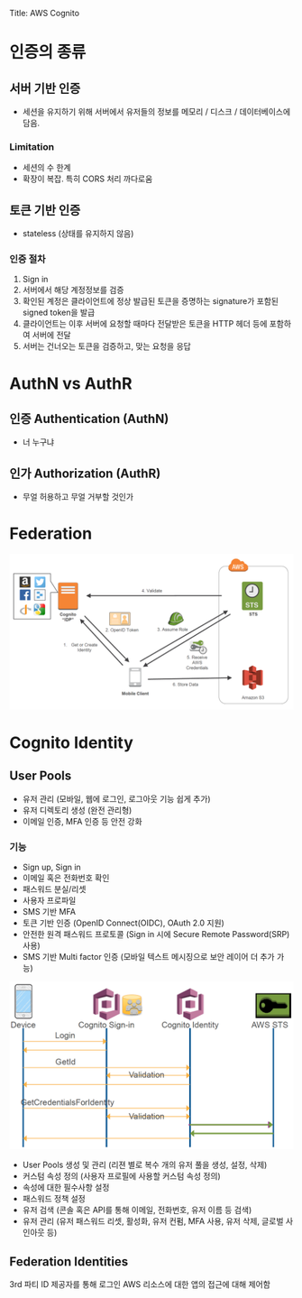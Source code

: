 Title: AWS Cognito
# 인증의 종류
## 서버 기반 인증
- 세션을 유지하기 위해 서버에서 유저들의 정보를 메모리 / 디스크 / 데이터베이스에 담음.
### Limitation
- 세션의 수 한계
- 확장이 복잡. 특히 CORS 처리 까다로움

## 토큰 기반 인증
- stateless (상태를 유지하지 않음)

### 인증 절차
1. Sign in
2. 서버에서 해당 계정정보를 검증
3. 확인된 계정은 클라이언트에 정상 발급된 토큰을 증명하는 signature가 포함된 signed token을 발급
4. 클라이언트는 이후 서버에 요청할 때마다 전달받은 토큰을 HTTP 헤더 등에 포함하여 서버에 전달
5. 서버는 건너오는 토큰을 검증하고, 맞는 요청을 응답


# AuthN vs AuthR
## 인증 Authentication (AuthN)
- 너 누구냐

## 인가 Authorization (AuthR)
- 무얼 허용하고 무얼 거부할 것인가

# Federation
![2018 06 05 204658](/uploads/cognito/2018-06-05-204658.png "2018 06 05 204658")

# Cognito Identity
## User Pools
- 유저 관리 (모바일, 웹에 로그인, 로그아웃 기능 쉽게 추가)
- 유저 디렉토리 생성 (완전 관리형)
- 이메일 인증, MFA 인증 등 안전 강화

### 기능
- Sign up, Sign in
- 이메일 혹은 전화번호 확인
- 패스워드 분실/리셋
- 사용자 프로파일
- SMS 기반 MFA
- 토큰 기반 인증 (OpenID Connect(OIDC), OAuth 2.0 지원)
- 안전한 원격 패스워드 프로토콜 (Sign in 시에 Secure Remote Password(SRP) 사용)
- SMS 기반 Multi factor 인증 (모바일 텍스트 메시징으로 보안 레이어 더 추가 가능)

![2018 06 05 205351](/uploads/cognito/2018-06-05-205351.png "2018 06 05 205351")

- User Pools 생성 및 관리 (리젼 별로 복수 개의 유저 풀을 생성, 설정, 삭제)
- 커스텀 속성 정의 (사용자 프로필에 사용할 커스텀 속성 정의)
- 속성에 대한 필수사항 설정
- 패스워드 정책 설정
- 유저 검색 (콘솔 혹은 API를 통해 이메일, 전화번호, 유저 이름 등 검색)
- 유저 관리 (유저 패스워드 리셋, 활성화, 유저 컨펌, MFA 사용, 유저 삭제, 글로벌 사인아웃 등)
## Federation Identities
3rd 파티 ID 제공자를 통해 로그인
AWS 리소스에 대한 앱의 접근에 대해 제어함



